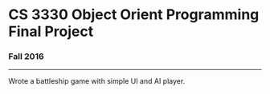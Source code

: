 # CS 3330 Object Orient Programming Final Project
### Fall 2016
___

Wrote a battleship game with simple UI and AI player. 
